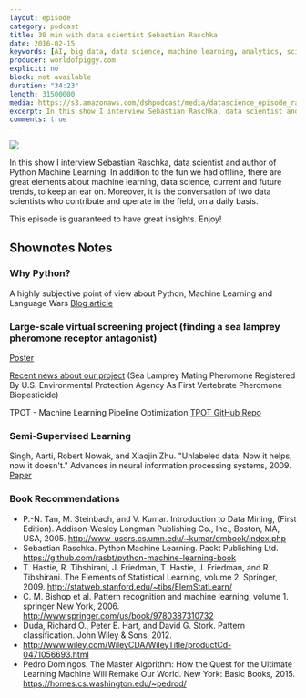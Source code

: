 ```yaml
---
layout: episode
category: podcast
title: 30 min with data scientist Sebastian Raschka 
date: 2016-02-15
keywords: [AI, big data, data science, machine learning, analytics, scientist]
producer: worldofpiggy.com
explicit: no
block: not available
duration: "34:23"
length: 31500000
media: https://s3.amazonaws.com/dshpodcast/media/datascience_episode_raschka.mp3
excerpt: In this show I interview Sebastian Raschka, data scientist and author of Python Machine Learning.In addition to the fun we had offline, there are great elements about machine learning, data science, current and future trends, to keep an ear on. Moreover, it is the conversation of two data scientists who contribute and operate in the field, on a daily basis.
comments: true
---
```



<img src="http://worldofpiggy.com/wp-content/uploads/2016/01/cover.jpg" />


In this show I interview Sebastian Raschka, data scientist and author of Python Machine Learning.
In addition to the fun we had offline, there are great elements about machine learning, data science, current and future trends, to keep an ear on. Moreover, it is the conversation of two data scientists who contribute and operate in the field, on a daily basis.

This episode is guaranteed to have great insights.
Enjoy!

## Shownotes Notes

### Why Python?

A highly subjective point of view about Python, Machine Learning and Language Wars 
[Blog article](http://sebastianraschka.com/blog/2015/why-python.html)

 
### Large-scale virtual screening project (finding a sea lamprey pheromone receptor antagonist)

[Poster](http://sebastianraschka.com/pdf/poster/screenlamp_poster_2014_v4.pdf)


[Recent news about our project](https://t.e2ma.net/message/8ocei/o5r9mj) (Sea Lamprey Mating Pheromone Registered By U.S. Environmental Protection Agency As First Vertebrate Pheromone Biopesticide)


TPOT - Machine Learning Pipeline Optimization [TPOT GitHub Repo](https://github.com/rhiever/tpot) 

  
  
### Semi-Supervised Learning

Singh, Aarti, Robert Nowak, and Xiaojin Zhu. "Unlabeled data: Now it helps, now it doesn't." Advances in neural information processing systems, 2009.
[Paper](http://papers.nips.cc/paper/3551-unlabeled-data-now-it-helps-now-it-doesnt)

 
 
### Book Recommendations

* P.-N. Tan, M. Steinbach, and V. Kumar. Introduction to Data Mining, (First Edition). Addison-Wesley Longman Publishing Co., Inc., Boston, MA, USA, 2005.  http://www-users.cs.umn.edu/~kumar/dmbook/index.php
* Sebastian Raschka. Python Machine Learning. Packt Publishing Ltd. https://github.com/rasbt/python-machine-learning-book
* T. Hastie, R. Tibshirani, J. Friedman, T. Hastie, J. Friedman, and R. Tibshirani. The Elements of Statistical Learning, volume 2. Springer, 2009.  http://statweb.stanford.edu/~tibs/ElemStatLearn/
* C. M. Bishop et al. Pattern recognition and machine learning, volume 1. springer New York, 2006. http://www.springer.com/us/book/9780387310732
* Duda, Richard O., Peter E. Hart, and David G. Stork. Pattern classification. John Wiley & Sons, 2012.
* http://www.wiley.com/WileyCDA/WileyTitle/productCd-0471056693.html
* Pedro Domingos. The Master Algorithm: How the Quest for the Ultimate Learning Machine Will Remake Our World. New York: Basic Books, 2015. https://homes.cs.washington.edu/~pedrod/
